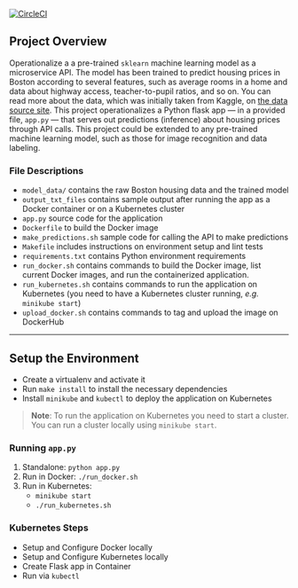 [![CircleCI](https://circleci.com/gh/circleci/circleci-docs.svg?style=shield)](https://circleci.com/gh/circleci/circleci-docs)

## Project Overview

Operationalize a a pre-trained `sklearn` machine learning model as a microservice API. The model has been trained to predict housing prices in Boston according to several features, such as average rooms in a home and data about highway access, teacher-to-pupil ratios, and so on. You can read more about the data, which was initially taken from Kaggle, on [the data source site](https://www.kaggle.com/c/boston-housing). This project operationalizes a Python flask app — in a provided file, `app.py` — that serves out predictions (inference) about housing prices through API calls. This project could be extended to any pre-trained machine learning model, such as those for image recognition and data labeling.

### File Descriptions

* `model_data/` contains the raw Boston housing data and the trained model
* `output_txt_files` contains sample output after running the app as a Docker container or on a Kubernetes cluster
* `app.py` source code for the application
* `Dockerfile` to build the Docker image
* `make_predictions.sh` sample code for calling the API to make predictions
* `Makefile` includes instructions on environment setup and lint tests
* `requirements.txt` contains Python environment requirements
* `run_docker.sh` contains commands to build the Docker image, list current Docker images, and run the containerized application.
* `run_kubernetes.sh` contains commands to run the application on Kubernetes (you need to have a Kubernetes cluster running, _e.g._ `minikube start`)
* `upload_docker.sh` contains commands to tag and upload the image on DockerHub

---

## Setup the Environment

* Create a virtualenv and activate it
* Run `make install` to install the necessary dependencies
* Install `minikube` and `kubectl` to deploy the application on Kubernetes

> __Note__: To run the application on Kubernetes you need to start a cluster. You can run a cluster locally using `minikube start`.

### Running `app.py`

1. Standalone:  `python app.py`
2. Run in Docker:  `./run_docker.sh`
3. Run in Kubernetes:  
   * `minikube start`
   * `./run_kubernetes.sh`

### Kubernetes Steps

* Setup and Configure Docker locally
* Setup and Configure Kubernetes locally
* Create Flask app in Container
* Run via `kubectl`
